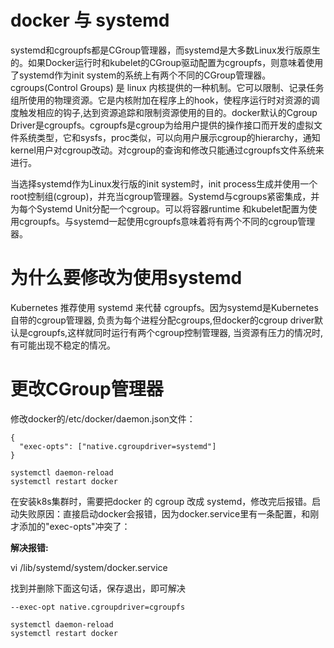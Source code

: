 # docker 与 systemd


systemd和cgroupfs都是CGroup管理器，而systemd是大多数Linux发行版原生的。如果Docker运行时和kubelet的CGroup驱动配置为cgroupfs，则意味着使用了systemd作为init system的系统上有两个不同的CGroup管理器。cgroups(Control Groups) 是 linux 内核提供的一种机制。它可以限制、记录任务组所使用的物理资源。它是内核附加在程序上的hook，使程序运行时对资源的调度触发相应的钩子,达到资源追踪和限制资源使用的目的。docker默认的Cgroup Driver是cgroupfs。cgroupfs是cgroup为给用户提供的操作接口而开发的虚拟文件系统类型，它和sysfs，proc类似，可以向用户展示cgroup的hierarchy，通知kernel用户对cgroup改动。对cgroup的查询和修改只能通过cgroupfs文件系统来进行。

当选择systemd作为Linux发行版的init system时，init process生成并使用一个root控制组(cgroup)，并充当cgroup管理器。Systemd与cgroups紧密集成，并为每个Systemd Unit分配一个cgroup。可以将容器runtime 和kubelet配置为使用cgroupfs。与systemd一起使用cgroupfs意味着将有两个不同的cgroup管理器。


# 为什么要修改为使用systemd

Kubernetes 推荐使用 systemd 来代替 cgroupfs。因为systemd是Kubernetes自带的cgroup管理器, 负责为每个进程分配cgroups,但docker的cgroup driver默认是cgroupfs,这样就同时运行有两个cgroup控制管理器,
当资源有压力的情况时,有可能出现不稳定的情况。

# 更改CGroup管理器

修改docker的/etc/docker/daemon.json文件：

```
{
  "exec-opts": ["native.cgroupdriver=systemd"]
}
```

```
systemctl daemon-reload
systemctl restart docker
```


在安装k8s集群时，需要把docker 的 cgroup 改成 systemd，修改完后报错。启动失败原因：直接启动docker会报错，因为docker.service里有一条配置，和刚才添加的"exec-opts"冲突了：


**解决报错:**

vi /lib/systemd/system/docker.service

找到并删除下面这句话，保存退出，即可解决

```
--exec-opt native.cgroupdriver=cgroupfs
```

```
systemctl daemon-reload
systemctl restart docker
```